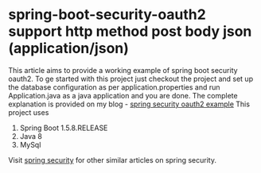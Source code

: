# spring-boot-security-oauth2 support http method post body json (application/json)
This article aims to provide a working example of spring boot security oauth2. To ge started with this project just checkout the project
and set up the database configuration as per application.properties and run Application.java as a java application and you are done.
The complete explanation is provided on my blog - [spring security oauth2 example](http://www.devglan.com/spring-security/spring-boot-security-oauth2-example)
This project uses
1. Spring Boot 1.5.8.RELEASE
2. Java 8
3. MySql


Visit [spring security](http://www.devglan.com/tutorial/topics/spring-security) for other similar articles on spring security.
